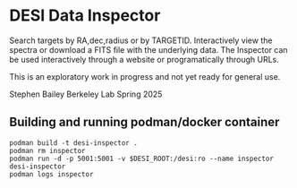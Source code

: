 # DESI Data Inspector

Search targets by RA,dec,radius or by TARGETID.
Interactively view the spectra or download a FITS file with the underlying data.
The Inspector can be used interactively through a website or programatically
through URLs.

This is an exploratory work in progress and not yet ready for general use.

Stephen Bailey
Berkeley Lab
Spring 2025

## Building and running podman/docker container

```
podman build -t desi-inspector .
podman rm inspector
podman run -d -p 5001:5001 -v $DESI_ROOT:/desi:ro --name inspector desi-inspector
podman logs inspector
```


